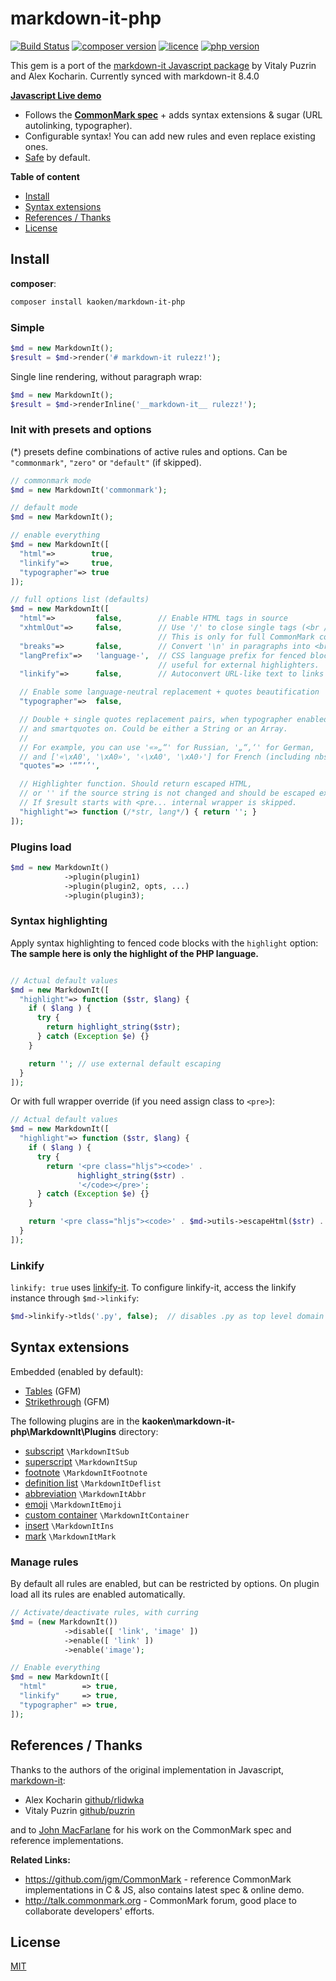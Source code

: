 # markdown-it-php

[![Build Status](https://img.shields.io/travis/markdown-it/markdown-it/master.svg?style=flat)](https://github.com/kaoken/markdown-it-php)
[![composer version](https://img.shields.io/badge/version-8.4.100-blue.svg)](https://github.com/kaoken/markdown-it-php)
[![licence](https://img.shields.io/badge/licence-MIT-blue.svg)](https://github.com/kaoken/markdown-it-php)
[![php version](https://img.shields.io/badge/php%20version-≧5.6.4-red.svg)](https://github.com/kaoken/markdown-it-php)


This gem is a port of the [markdown-it Javascript package](https://github.com/markdown-it/markdown-it) by Vitaly Puzrin and Alex Kocharin. Currently synced with markdown-it 8.4.0

__[Javascript Live demo](https://markdown-it.github.io)__

- Follows the __[CommonMark spec](http://spec.commonmark.org/)__ + adds syntax extensions & sugar (URL autolinking, typographer).
- Configurable syntax! You can add new rules and even replace existing ones.
- [Safe](https://github.com/markdown-it/markdown-it/tree/master/docs/security.md) by default.


__Table of content__

- [Install](#install)
- [Syntax extensions](#syntax-extensions)
- [References / Thanks](#references--thanks)
- [License](#license)

## Install

**composer**:

```bash
composer install kaoken/markdown-it-php
```


### Simple

```php
$md = new MarkdownIt();
$result = $md->render('# markdown-it rulezz!');
```

Single line rendering, without paragraph wrap:

```php
$md = new MarkdownIt();
$result = $md->renderInline('__markdown-it__ rulezz!');
```


### Init with presets and options

(*) presets define combinations of active rules and options. Can be
`"commonmark"`, `"zero"` or `"default"` (if skipped).

```php
// commonmark mode
$md = new MarkdownIt('commonmark');

// default mode
$md = new MarkdownIt();

// enable everything
$md = new MarkdownIt([
  "html"=>        true,
  "linkify"=>     true,
  "typographer"=> true
]);

// full options list (defaults)
$md = new MarkdownIt([
  "html"=>         false,        // Enable HTML tags in source
  "xhtmlOut"=>     false,        // Use '/' to close single tags (<br />).
                                 // This is only for full CommonMark compatibility.
  "breaks"=>       false,        // Convert '\n' in paragraphs into <br>
  "langPrefix"=>   'language-',  // CSS language prefix for fenced blocks. Can be
                                 // useful for external highlighters.
  "linkify"=>      false,        // Autoconvert URL-like text to links

  // Enable some language-neutral replacement + quotes beautification
  "typographer"=>  false,

  // Double + single quotes replacement pairs, when typographer enabled,
  // and smartquotes on. Could be either a String or an Array.
  //
  // For example, you can use '«»„“' for Russian, '„“‚‘' for German,
  // and ['«\xA0', '\xA0»', '‹\xA0', '\xA0›'] for French (including nbsp).
  "quotes"=> '“”‘’',

  // Highlighter function. Should return escaped HTML,
  // or '' if the source string is not changed and should be escaped externaly.
  // If $result starts with <pre... internal wrapper is skipped.
  "highlight"=> function (/*str, lang*/) { return ''; }
]);
```

### Plugins load

```php
$md = new MarkdownIt()
            ->plugin(plugin1)
            ->plugin(plugin2, opts, ...)
            ->plugin(plugin3);
```


### Syntax highlighting

Apply syntax highlighting to fenced code blocks with the `highlight` option:  
**The sample here is only the highlight of the PHP language.**
```php

// Actual default values
$md = new MarkdownIt([
  "highlight"=> function ($str, $lang) {
    if ( $lang ) {
      try {
        return highlight_string($str);
      } catch (Exception $e) {}
    }

    return ''; // use external default escaping
  }
]);
```

Or with full wrapper override (if you need assign class to `<pre>`):

```php
// Actual default values
$md = new MarkdownIt([
  "highlight"=> function ($str, $lang) {
    if ( $lang ) {
      try {
        return '<pre class="hljs"><code>' .
               highlight_string($str) .
               '</code></pre>';
      } catch (Exception $e) {}
    }

    return '<pre class="hljs"><code>' . $md->utils->escapeHtml($str) . '</code></pre>';
  }
]);
```

### Linkify

`linkify: true` uses [linkify-it](https://github.com/markdown-it/linkify-it). To
configure linkify-it, access the linkify instance through `$md->linkify`:

```php
$md->linkify->tlds('.py', false);  // disables .py as top level domain
```



## Syntax extensions

Embedded (enabled by default):

- [Tables](https://help.github.com/articles/organizing-information-with-tables/) (GFM)
- [Strikethrough](https://help.github.com/articles/basic-writing-and-formatting-syntax/#styling-text) (GFM)

The following plugins are in the **kaoken\markdown-it-php\MarkdownIt\Plugins** directory:

- [subscript](https://github.com/markdown-it/markdown-it-sub) ``\MarkdownItSub``
- [superscript](https://github.com/markdown-it/markdown-it-sup) ``\MarkdownItSup``
- [footnote](https://github.com/markdown-it/markdown-it-footnote) ``\MarkdownItFootnote``
- [definition list](https://github.com/markdown-it/markdown-it-deflist) ``\MarkdownItDeflist``
- [abbreviation](https://github.com/markdown-it/markdown-it-abbr) ``\MarkdownItAbbr``
- [emoji](https://github.com/markdown-it/markdown-it-emoji) ``\MarkdownItEmoji``
- [custom container](https://github.com/markdown-it/markdown-it-container) ``\MarkdownItContainer``
- [insert](https://github.com/markdown-it/markdown-it-ins) ``\MarkdownItIns``
- [mark](https://github.com/markdown-it/markdown-it-mark) ``\MarkdownItMark``



### Manage rules

By default all rules are enabled, but can be restricted by options. On plugin
load all its rules are enabled automatically.

```php
// Activate/deactivate rules, with curring
$md = (new MarkdownIt())
            ->disable([ 'link', 'image' ])
            ->enable([ 'link' ])
            ->enable('image');

// Enable everything
$md = new MarkdownIt([
  "html"        => true,
  "linkify"     => true,
  "typographer" => true,
]);
```


## References / Thanks

Thanks to the authors of the original implementation in Javascript, [markdown-it](https://github.com/markdown-it/markdown-it):

- Alex Kocharin [github/rlidwka](https://github.com/rlidwka)
- Vitaly Puzrin [github/puzrin](https://github.com/puzrin)

and to [John MacFarlane](https://github.com/jgm) for his work on the
CommonMark spec and reference implementations.

**Related Links:**

- https://github.com/jgm/CommonMark - reference CommonMark implementations in C & JS,
  also contains latest spec & online demo.
- http://talk.commonmark.org - CommonMark forum, good place to collaborate
  developers' efforts.
  
## License

[MIT](https://github.com/markdown-it/markdown-it/blob/master/LICENSE)